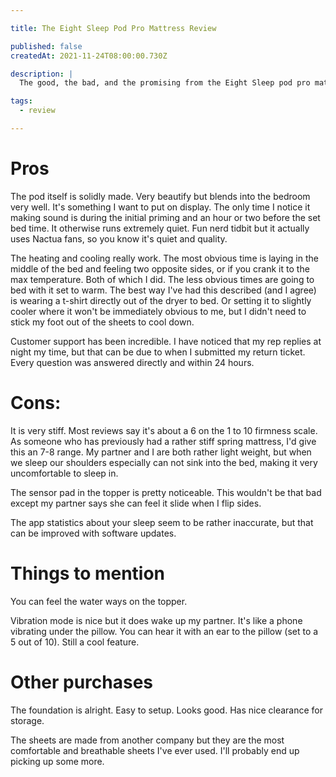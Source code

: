 ```yaml
---

title: The Eight Sleep Pod Pro Mattress Review

published: false
createdAt: 2021-11-24T08:00:00.730Z

description: |
  The good, the bad, and the promising from the Eight Sleep pod pro mattress.

tags:
  - review

---
```


# Pros

The pod itself is solidly made. Very beautify but blends into the bedroom very
well. It's something I want to put on display. The only time I notice it making
sound is during the initial priming and an hour or two before the set bed time.
It otherwise runs extremely quiet. Fun nerd tidbit but it actually uses Nactua
fans, so you know it's quiet and quality.

The heating and cooling really work. The most obvious time is laying in the
middle of the bed and feeling two opposite sides, or if you crank it to the max
temperature. Both of which I did. The less obvious times are going to bed with
it set to warm. The best way I've had this described (and I agree) is wearing a
t-shirt directly out of the dryer to bed. Or setting it to slightly cooler where
it won't be immediately obvious to me, but I didn't need to stick my foot out of
the sheets to cool down.

Customer support has been incredible. I have noticed that my rep replies at
night my time, but that can be due to when I submitted my return ticket. Every
question was answered directly and within 24 hours.

# Cons:

It is very stiff. Most reviews say it's about a 6 on the 1 to 10 firmness scale.
As someone who has previously had a rather stiff spring mattress, I'd give this
an 7-8 range. My partner and I are both rather light weight, but when we sleep
our shoulders especially can not sink into the bed, making it very uncomfortable
to sleep in.

The sensor pad in the topper is pretty noticeable. This wouldn't be that bad
except my partner says she can feel it slide when I flip sides.

The app statistics about your sleep seem to be rather inaccurate, but that can
be improved with software updates.

# Things to mention

You can feel the water ways on the topper.

Vibration mode is nice but it does wake up my partner. It's like a phone
vibrating under the pillow. You can hear it with an ear to the pillow (set to a
5 out of 10). Still a cool feature.

# Other purchases

The foundation is alright. Easy to setup. Looks good. Has nice clearance for
storage.

The sheets are made from another company but they are the most comfortable and
breathable sheets I've ever used. I'll probably end up picking up some more.
